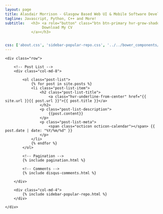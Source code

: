 ```yaml
---
layout: page
title: Alasdair Morrison - Glasgow Based Web UI & Mobile Software Developer
tagline: Javascript, Python, C++ and More!
subtitle:   <h3> <a role="button" class="btn btn-primary hvr-grow-shadow" href="http://alasdairmorrison.com/cv/Alasdair_Morrison_CV_web.pdf" target="_blanks">
                 Download My CV
            </a></h3>


css: ['about.css', 'sidebar-popular-repo.css', '../../bower_components/flag-icon-css/css/flag-icon.min.css']
---
```

<section class="content container">

    <div class="row">

        <!-- Post List -->
        <div class="col-md-8">

            <ol class="post-list">
                {% for post in site.posts %}
                <li class="post-list-item">
                    <h2 class="post-list-title">
                        <a class="hvr-underline-from-center" href="{{ site.url }}{{ post.url }}">{{ post.title }}</a>
                    </h2>
                    <p class="post-list-description">
                        {{post.content}}
                    </p>
                    <p class="post-list-meta">
                        <span class="octicon octicon-calendar"></span> {{ post.date | date: "%Y/%m/%d" }}
                    </p>
                </li>
                {% endfor %}
            </ol>

            <!-- Pagination -->
            {% include pagination.html %}

            <!-- Comments -->
            {% include disqus-comments.html %}

        </div>

        <div class="col-md-4">
            {% include sidebar-popular-repo.html %}
        </div>

    </div>

</section>

